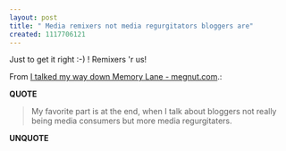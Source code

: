 ```yaml
---
layout: post
title: " Media remixers not media regurgitators bloggers are"
created: 1117706121
---
```

<p>Just to get it right :-) ! Remixers 'r us!</p> <p>From <a href="http://www.megnut.com/2005/06/i-talked-my-way-down-memory-lane">I talked my way down Memory Lane - megnut.com</a>.:</p>
<p><b>QUOTE</b></p><blockquote>My favorite part is at the end, when I talk about bloggers not really being media consumers but more media regurgitaters.</blockquote><p><b>UNQUOTE</b></p>



